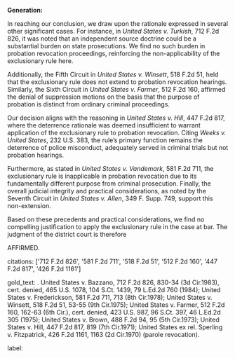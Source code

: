 **Generation:**

In reaching our conclusion, we draw upon the rationale expressed in several other significant cases. For instance, in *United States v. Turkish*, 712 F.2d 826, it was noted that an independent source doctrine could be a substantial burden on state prosecutions. We find no such burden in probation revocation proceedings, reinforcing the non-applicability of the exclusionary rule here.

Additionally, the Fifth Circuit in *United States v. Winsett*, 518 F.2d 51, held that the exclusionary rule does not extend to probation revocation hearings. Similarly, the Sixth Circuit in *United States v. Farmer*, 512 F.2d 160, affirmed the denial of suppression motions on the basis that the purpose of probation is distinct from ordinary criminal proceedings.

Our decision aligns with the reasoning in *United States v. Hill*, 447 F.2d 817, where the deterrence rationale was deemed insufficient to warrant application of the exclusionary rule to probation revocation. Citing *Weeks v. United States*, 232 U.S. 383, the rule’s primary function remains the deterrence of police misconduct, adequately served in criminal trials but not probation hearings.

Furthermore, as stated in *United States v. Vandemark*, 581 F.2d 711, the exclusionary rule is inapplicable in probation revocation due to its fundamentally different purpose from criminal prosecution. Finally, the overall judicial integrity and practical considerations, as noted by the Seventh Circuit in *United States v. Allen*, 349 F. Supp. 749, support this non-extension.

Based on these precedents and practical considerations, we find no compelling justification to apply the exclusionary rule in the case at bar. The judgment of the district court is therefore

AFFIRMED.

citations: ['712 F.2d 826', '581 F.2d 711', '518 F.2d 51', '512 F.2d 160', '447 F.2d 817', '426 F.2d 1161']

gold_text: . United States v. Bazzano, 712 F.2d 826, 830-34 (3d Cir.1983), cert. denied, 465 U.S. 1078, 104 S.Ct. 1439, 79 L.Ed.2d 760 (1984); United States v. Frederickson, 581 F.2d 711, 713 (8th Cir.1978); United States v. Winsett, 518 F.2d 51, 53-55 (9th Cir.1975); United States v. Farmer, 512 F.2d 160, 162-63 (6th Cir.), cert. denied, 423 U.S. 987, 96 S.Ct. 397, 46 L.Ed.2d 305 (1975); United States v. Brown, 488 F.2d 94, 95 (5th Cir.1973); United States v. Hill, 447 F.2d 817, 819 (7th Cir.1971); United States ex rel. Sperling v. Fitzpatrick, 426 F.2d 1161, 1163 (2d Cir.1970) (parole revocation).

label: 